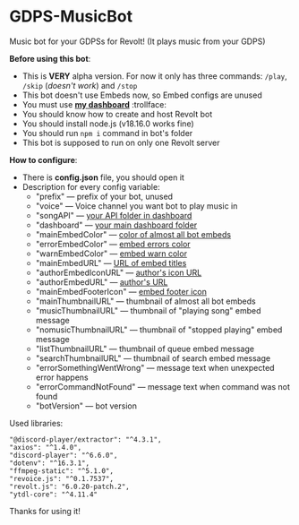 # GDPS-MusicBot
Music bot for your GDPSs for Revolt! (It plays music from your GDPS)

**Before using this bot**:
- This is **VERY** alpha version. For now it only has three commands: `/play`, `/skip` (*doesn't work*) and `/stop`
- This bot doesn't use Embeds now, so Embed configs are unused
- You must use [**my dashboard**](https://github.com/MegaSa1nt/GMDprivateServer) :trollface:
- You should know how to create and host Revolt bot
- You should install node.js (v18.16.0 works fine)
- You should run `npm i` command in bot's folder
- This bot is supposed to run on only one Revolt server

**How to configure**:
- There is **config.json** file, you should open it
- Description for every config variable:
  - "prefix" — prefix of your bot, unused
  - "voice" — Voice channel you want bot to play music in
  - "songAPI" — [your API folder in dashboard](https://gcs.icu/WTFIcons/guides/songAPI.png)
  - "dashboard" — [your main dashboard folder](https://gcs.icu/WTFIcons/guides/dashboard.png)
  - "mainEmbedColor" — [color of almost all bot embeds](https://gcs.icu/WTFIcons/guides/mainEmbedColor.png)
  - "errorEmbedColor" — [embed errors color](https://gcs.icu/WTFIcons/guides/errorEmbedColor.png)
  - "warnEmbedColor" — [embed warn color](https://gcs.icu/WTFIcons/guides/warnEmbedColor.png)
  - "mainEmbedURL" — [URL of embed titles](https://gcs.icu/WTFIcons/guides/mainEmbedURL.png)
  - "authorEmbedIconURL" — [author's icon URL](https://gcs.icu/WTFIcons/guides/authorEmbedIconURL.png)
  - "authorEmbedURL" — [author's URL](https://gcs.icu/WTFIcons/guides/authorEmbedURL.png)
  - "mainEmbedFooterIcon" — [embed footer icon](https://gcs.icu/WTFIcons/guides/mainEmbedFooterIcon.png)
  - "mainThumbnailURL" — thumbnail of almost all bot embeds
  - "musicThumbnailURL" — thumbnail of "playing song" embed message
  - "nomusicThumbnailURL" — thumbnail of "stopped playing" embed message
  - "listThumbnailURL" — thumbnail of queue embed message
  - "searchThumbnailURL" — thumbnail of search embed message
  - "errorSomethingWentWrong" — message text when unexpected error happens
  - "errorCommandNotFound" — message text when command was not found
  - "botVersion" — bot version

Used libraries:
```
"@discord-player/extractor": "^4.3.1",
"axios": "^1.4.0",
"discord-player": "^6.6.0",
"dotenv": "^16.3.1",
"ffmpeg-static": "^5.1.0",
"revoice.js": "^0.1.7537",
"revolt.js": "6.0.20-patch.2",
"ytdl-core": "^4.11.4"
```

Thanks for using it!
